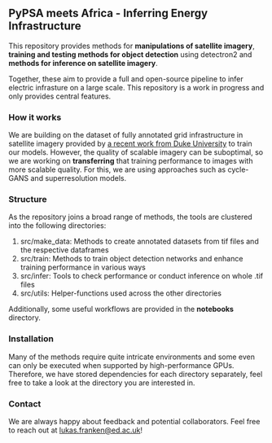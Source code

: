 ## PyPSA meets Africa - Inferring Energy Infrastructure

This repository provides methods for __manipulations of satellite imagery__, __training and testing methods for object detection__ using detectron2 and __methods for inference on satellite imagery__.

Together, these aim to provide a full and open-source pipeline to infer electric infrasture on a large scale. This repository is a work in progress and only provides central features.

### How it works

 We are building on the dataset of fully annotated grid infrastructure in satellite imagery provided by [a recent work from Duke University](https://arxiv.org/abs/2101.06390) to train our models. However, the quality of scalable imagery can be suboptimal, so we are working on __transferring__ that training performance to images with more scalable quality. For this, we are using approaches such as cycle-GANS and superresolution models.

### Structure

As the repository joins a broad range of methods, the tools are clustered into the following directories:

1. src/make_data: Methods to create annotated datasets from tif files and the respective dataframes 
2. src/train: Methods to train object detection networks and enhance training performance in various ways
3. src/infer: Tools to check performance or conduct inference on whole .tif files
4. src/utils: Helper-functions used across the other directories

Additionally, some useful workflows are provided in the __notebooks__ directory.

### Installation

Many of the methods require quite intricate environments and some even can only be executed when supported by high-performance GPUs. Therefore, we have stored dependencies for each directory separately, feel free to take a look at the directory you are interested in.

### Contact

We are always happy about feedback and potential collaborators. Feel free to reach out at <lukas.franken@ed.ac.uk>!
